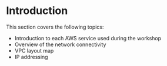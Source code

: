 # Introduction


This section covers the following topics:
* Introduction to each AWS service used during the workshop
* Overview of the network connectivity
* VPC layout map
* IP addressing
